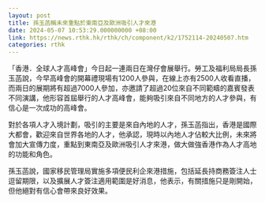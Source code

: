 ```yaml
---
layout: post
title: 孫玉菡稱未來重點於東南亞及歐洲吸引人才來港
date: 2024-05-07 10:53:29.000000000 +08:00
link: https://news.rthk.hk/rthk/ch/component/k2/1752114-20240507.htm
categories: rthk
---
```


「香港．全球人才高峰會」今日起一連兩日在灣仔會展舉行。勞工及福利局局長孫玉菡說，今早高峰會的開幕禮現場有1200人參與，在線上亦有2500人收看直播，而兩日的展期將有超過7000人參加，亦邀請了超過20位來自不同範疇的嘉賓發表不同演講，他形容首屆舉行的人才高峰會，能夠吸引來自不同地方的人才參與，有信心是一次成功的高峰會。

對於各項人才入境計劃，吸引的主要是來自內地的人才，孫玉菡指出，香港是國際大都會，歡迎來自世界各地的人才，他承認，現時以內地人才佔較大比例，未來將會加大宣傳力度，重點到東南亞及歐洲吸引人才來港，做大做強香港作為人才高地的功能和角色。

孫玉菡說，國家移民管理局實施多項便民利企來港措施，包括延長持商務簽注人士逗留期限，以及擴展人才簽注適用範圍是好消息，他表示，有關措施只是剛開始，但他絕對有信心會帶來良好效果。
